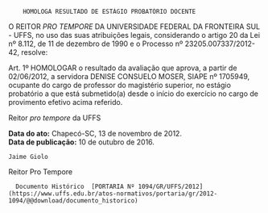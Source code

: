         HOMOLOGA RESULTADO DE ESTÁGIO PROBATÓRIO DOCENTE  

O REITOR *PRO TEMPORE* DA UNIVERSIDADE FEDERAL DA FRONTEIRA SUL - UFFS, no uso das suas atribuições legais, considerando o artigo 20 da Lei nº 8.112, de 11 de dezembro de 1990 e o Processo nº 23205.007337/2012-42, resolve:

 Art. 1º HOMOLOGAR o resultado da avaliação que aprova, a partir de 02/06/2012, a servidora DENISE CONSUELO MOSER, SIAPE nº 1705949, ocupante do cargo de professor do magistério superior, no estágio probatório a que está submetido(a) desde o início do exercício no cargo de provimento efetivo acima referido.

 Reitor *pro tempore* da UFFS

  

   **Data do ato:** Chapecó-SC, 13 de novembro de 2012.   
 **Data de publicação:**  10 de outubro de 2016. 

    Jaime Giolo   
 Reitor Pro Tempore 

      Documento Histórico  [PORTARIA Nº 1094/GR/UFFS/2012](https://www.uffs.edu.br/atos-normativos/portaria/gr/2012-1094/@@download/documento_historico)     
      